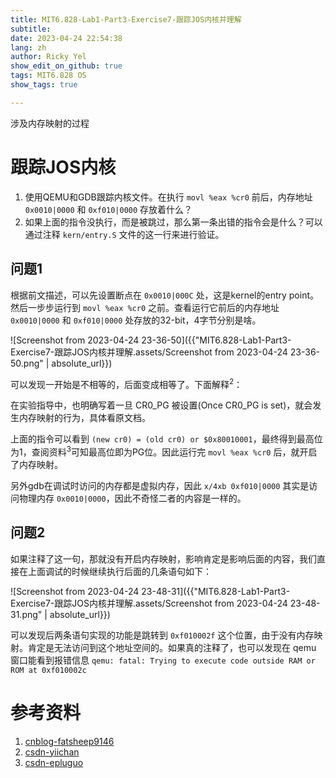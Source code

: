 ```yaml
---
title: MIT6.828-Lab1-Part3-Exercise7-跟踪JOS内核并理解
subtitle: 
date: 2023-04-24 22:54:38
lang: zh
author: Ricky Yel
show_edit_on_github: true
tags: MIT6.828 OS
show_tags: true

---
```

涉及内存映射的过程
<!--more-->

# 跟踪JOS内核

1. 使用QEMU和GDB跟踪内核文件。在执行 `movl %eax %cr0` 前后，内存地址 `0x0010|0000` 和 `0xf010|0000` 存放着什么？
2. 如果上面的指令没执行，而是被跳过，那么第一条出错的指令会是什么？可以通过注释 `kern/entry.S` 文件的这一行来进行验证。

## 问题1

根据前文描述，可以先设置断点在 `0x0010|000C` 处，这是kernel的entry point。然后一步步运行到 `movl %eax %cr0` 之前。查看运行它前后的内存地址 `0x0010|0000` 和 `0xf010|0000` 处存放的32-bit，4字节分别是啥。

![Screenshot from 2023-04-24 23-36-50]({{"MIT6.828-Lab1-Part3-Exercise7-跟踪JOS内核并理解.assets/Screenshot from 2023-04-24 23-36-50.png" | absolute_url}})

可以发现一开始是不相等的，后面变成相等了。下面解释<sup>2</sup>：

在实验指导中，也明确写着一旦 CR0_PG 被设置(Once CR0_PG is set)，就会发生内存映射的行为，具体看原文档。

上面的指令可以看到 `(new cr0) = (old cr0) or $0x80010001`，最终得到最高位为1，查阅资料<sup>3</sup>可知最高位即为PG位。因此运行完 `movl %eax %cr0` 后，就开启了内存映射。

另外gdb在调试时访问的内存都是虚拟内存，因此 `x/4xb 0xf010|0000` 其实是访问物理内存 `0x0010|0000`，因此不奇怪二者的内容是一样的。

## 问题2

如果注释了这一句，那就没有开启内存映射，影响肯定是影响后面的内容，我们直接在上面调试的时候继续执行后面的几条语句如下：

![Screenshot from 2023-04-24 23-48-31]({{"MIT6.828-Lab1-Part3-Exercise7-跟踪JOS内核并理解.assets/Screenshot from 2023-04-24 23-48-31.png" | absolute_url}})

可以发现后两条语句实现的功能是跳转到 `0xf010002f` 这个位置，由于没有内存映射。肯定是无法访问到这个地址空间的。如果真的注释了，也可以发现在 qemu 窗口能看到报错信息 `qemu: fatal: Trying to execute code outside RAM or ROM at 0xf010002c`

# 参考资料

1. [cnblog-fatsheep9146](https://www.cnblogs.com/fatsheep9146/p/5070145.html)
2. [csdn-yiichan](https://blog.csdn.net/Yichuan_Sun/article/details/105619178)
3. [csdn-epluguo](https://blog.csdn.net/epluguo/article/details/9260429)